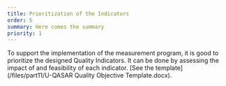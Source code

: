 ```yaml
---
title: Prioritization of the Indicators
order: 5
summary: Here comes the summary
priority: 1
---
```

To support the implementation of the measurement program, it is good to prioritize the designed Quality Indicators. It can be done by assessing the impact of and feasibility of each indicator. [See the template](/files/part11/U-QASAR Quality Objective Template.docx).
